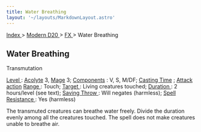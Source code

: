 ```yaml
---
title: Water Breathing
layout: '~/layouts/MarkdownLayout.astro'
---
```


[ Index ](/) > [ Modern D20 ](/modern.d20.srd) > [ FX ](/modern.d20.srd/fx) > Water Breathing

##  Water Breathing

Transmutation

[ Level ](/modern.d20.srd/fx/level) : [ Acolyte](/modern.d20.srd/classes/advanced/acolyte) 3, [ Mage](/modern.d20.srd/classes/advanced/mage) 3; [ Components](/modern.d20.srd/fx/components) : V, S, M/DF; [ Casting Time](/modern.d20.srd/fx/casting.time) ; [ Attack action](/modern.d20.srd/combat/attack.actions) [ Range ](/modern.d20.srd/fx/range) :
Touch; [ Target ](/modern.d20.srd/fx/target) : Living creatures touched; [Duration ](/modern.d20.srd/fx/duration) : 2 hours/level (see text); [ Saving Throw ](/modern.d20.srd/basics/saving.throws) : Will negates (harmless); [Spell Resistance ](/modern.d20.srd/special.abilities/spell.resistance) : Yes
(harmless)

The transmuted creatures can breathe water freely. Divide the duration evenly
among all the creatures touched. The spell does not make creatures unable to
breathe air.

